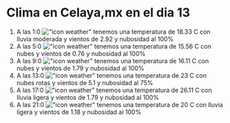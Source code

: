 # Clima en Celaya,mx en el dia 13

1. A las 1:0 !["icon weather"](http://openweathermap.org/img/w/10n.png) tenemos una temperatura de 18.33 C con lluvia moderada y  vientos de 2.92 y nubosidad al 100%
1. A las 5:0 !["icon weather"](http://openweathermap.org/img/w/04n.png) tenemos una temperatura de 15.56 C con nubes y  vientos de 0.76 y nubosidad al 100%
1. A las 9:0 !["icon weather"](http://openweathermap.org/img/w/04d.png) tenemos una temperatura de 16.11 C con nubes y  vientos de 1.79 y nubosidad al 100%
1. A las 13:0 !["icon weather"](http://openweathermap.org/img/w/04d.png) tenemos una temperatura de 23 C con nubes rotas y  vientos de 5.1 y nubosidad al 75%
1. A las 17:0 !["icon weather"](http://openweathermap.org/img/w/10d.png) tenemos una temperatura de 26.11 C con lluvia ligera y  vientos de 1.79 y nubosidad al 100%
1. A las 21:0 !["icon weather"](http://openweathermap.org/img/w/10n.png) tenemos una temperatura de 20 C con lluvia ligera y  vientos de 1.18 y nubosidad al 100%

